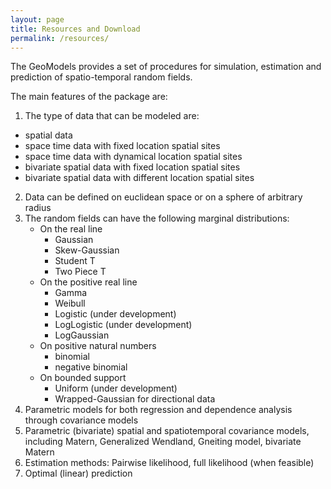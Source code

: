 ```yaml
---
layout: page
title: Resources and Download
permalink: /resources/
---
```

<figure class="ampstart-image-with-heading  m0 relative mb4">
<amp-img src="{{ site.baseurl }}assets/images/about.jpg" width="600" height="400" layout="responsive" alt="" class="mb3"></amp-img>
<figcaption class="absolute right-0 bottom-0 left-0">
</figcaption>
</figure>

The GeoModels provides a set of procedures for simulation,  estimation  and prediction of spatio-temporal random fields.


The main features of the package are:


1. The type of data that can be modeled are:
*   spatial data
*   space time data with fixed location spatial sites
*   space time data with dynamical location spatial sites
*   bivariate spatial data with fixed location spatial sites
*   bivariate spatial data with different location spatial sites
2. Data can be defined on euclidean space or on a sphere of arbitrary radius
3. The random fields can have the following marginal distributions:
    *   On the real line
        *   Gaussian
        *   Skew-Gaussian
        *   Student T
        *   Two Piece T
    *   On the positive real line
        *   Gamma
        *   Weibull
        *   Logistic (under development)
        *   LogLogistic (under development)
        *   LogGaussian
    *   On positive natural numbers
        *   binomial
        *   negative binomial
    *   On bounded support
        *   Uniform  (under development)
        *   Wrapped-Gaussian for directional data
4. Parametric models for both regression and dependence analysis through covariance models
5. Parametric (bivariate) spatial and   spatiotemporal covariance models, including Matern, Generalized Wendland, Gneiting model, bivariate Matern
6. Estimation methods:  Pairwise likelihood,  full likelihood  (when feasible)
7. Optimal (linear) prediction
